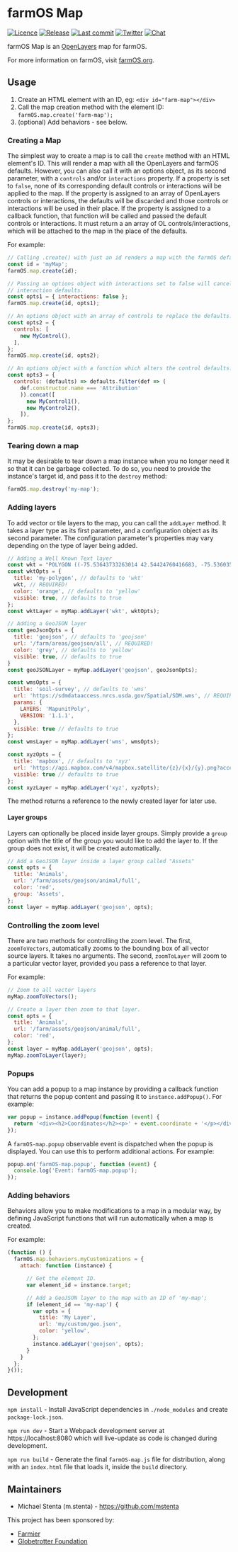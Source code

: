 # farmOS Map

[![Licence](https://img.shields.io/badge/Licence-GPL%203.0-blue.svg)](https://opensource.org/licenses/GPL-3.0/)
[![Release](https://img.shields.io/github/release/farmOS/farmOS-map.svg?style=flat)](https://github.com/farmOS/farmOS-map/releases)
[![Last commit](https://img.shields.io/github/last-commit/farmOS/farmOS-map.svg?style=flat)](https://github.com/farmOS/farmOS-map/commits)
[![Twitter](https://img.shields.io/twitter/follow/farmOSorg.svg?label=%40farmOSorg&style=flat)](https://twitter.com/farmOSorg)
[![Chat](https://img.shields.io/matrix/farmOS:matrix.org.svg)](https://riot.im/app/#/room/#farmOS:matrix.org)

farmOS Map is an [OpenLayers](https://openlayers.org/) map for farmOS.

For more information on farmOS, visit [farmOS.org](https://farmOS.org).

## Usage

1. Create an HTML element with an ID, eg: `<div id="farm-map"></div>`
2. Call the map creation method with the element ID: `farmOS.map.create('farm-map');`
3. (optional) Add behaviors - see below.

### Creating a Map

The simplest way to create a map is to call the `create` method with an HTML
element's ID. This will render a map with all the OpenLayers and farmOS defaults.
However, you can also call it with an options object, as its second parameter,
with a `controls` and/or `interactions` property. If a property is set to
`false`, none of its corresponding default controls or interactions will be
applied to the map. If the property is assigned to an array of OpenLayers
controls or interactions, the defaults will be discarded and those controls or
interactions will be used in their place. If the property is assigned to a
callback function, that function will be called and passed the default controls
or interactions. It must return a an array of OL controls/interactions, which
will be attached to the map in the place of the defaults.

For example:

```js
// Calling .create() with just an id renders a map with the farmOS defaults.
const id = 'myMap';
farmOS.map.create(id);

// Passing an options object with interactions set to false will cancel the
// interaction defaults.
const opts1 = { interactions: false };
farmOS.map.create(id, opts1);

// An options object with an array of controls to replace the defaults.
const opts2 = {
  controls: [
    new MyControl(),
  ],
};
farmOS.map.create(id, opts2);

// An options object with a function which alters the control defaults.
const opts3 = {
  controls: (defaults) => defaults.filter(def => (
    def.constructor.name === 'Attribution'
    )).concat([
      new MyControl1(),
      new MyControl2(),
    ]),
};
farmOS.map.create(id, opts3);
```

### Tearing down a map

It may be desirable to tear down a map instance when you no longer need it so
that it can be garbage collected. To do so, you need to provide the instance's
target id, and pass it to the `destroy` method:

```js
farmOS.map.destroy('my-map');
```

### Adding layers

To add vector or tile layers to the map, you can call the `addLayer` method. It takes a layer type as its first parameter, and a configuration object as its second parameter. The configuration parameter's properties may vary depending on the type of layer being added.

```js
// Adding a Well Known Text layer
const wkt = "POLYGON ((-75.53643733263014 42.54424760416683, -75.5360350012779 42.54427527000766, -75.53589016199109 42.54412508386721, -75.53588747978209 42.54302634269183, -75.53643733263014 42.54424760416683))";
const wktOpts = {
  title: 'my-polygon', // defaults to 'wkt'
  wkt, // REQUIRED!
  color: 'orange', // defaults to 'yellow'
  visible: true, // defaults to true
};
const wktLayer = myMap.addLayer('wkt', wktOpts);

// Adding a GeoJSON layer
const geoJsonOpts = {
  title: 'geojson', // defaults to 'geojson'
  url: '/farm/areas/geojson/all', // REQUIRED!
  color: 'grey', // defaults to 'yellow'
  visible: true, // defaults to true
}
const geoJSONLayer = myMap.addLayer('geojson', geoJsonOpts);

const wmsOpts = {
  title: 'soil-survey', // defaults to 'wms'
  url: 'https://sdmdataaccess.nrcs.usda.gov/Spatial/SDM.wms', // REQUIRED!
  params: {
    LAYERS: 'MapunitPoly',
    VERSION: '1.1.1',
  },
  visible: true // defaults to true
};
const wmsLayer = myMap.addLayer('wms', wmsOpts);

const xyzOpts = {
  title: 'mapbox', // defaults to 'xyz'
  url: 'https://api.mapbox.com/v4/mapbox.satellite/{z}/{x}/{y}.png?access_token=[APIKEY]', // REQUIRED!
  visible: true // defaults to true
};
const xyzLayer = myMap.addLayer('xyz', xyzOpts);
```

The method returns a reference to the newly created layer for later use.

#### Layer groups

Layers can optionally be placed inside layer groups. Simply provide a `group`
option with the title of the group you would like to add the layer to. If the
group does not exist, it will be created automatically.

```js
// Add a GeoJSON layer inside a layer group called "Assets"
const opts = {
  title: 'Animals',
  url: '/farm/assets/geojson/animal/full',
  color: 'red',
  group: 'Assets',
};
const layer = myMap.addLayer('geojson', opts);
```

### Controlling the zoom level

There are two methods for controlling the zoom level. The first, `zoomToVectors`,
automatically zooms to the bounding box of all vector source layers. It takes no
arguments. The second, `zoomToLayer` will zoom to a particular vector layer,
provided you pass a reference to that layer.

For example:

```js
// Zoom to all vector layers
myMap.zoomToVectors();

// Create a layer then zoom to that layer.
const opts = {
  title: 'Animals',
  url: '/farm/assets/geojson/animal/full',
  color: 'red',
};
const layer = myMap.addLayer('geojson', opts);
myMap.zoomToLayer(layer);
```

### Popups

You can add a popup to a map instance by providing a callback function that
returns the popup content and passing it to `instance.addPopup()`. For example:

```js
var popup = instance.addPopup(function (event) {
  return '<div><h2>Coordinates</h2><p>' + event.coordinate + '</p></div>';
});
```

A `farmOS-map.popup` observable event is dispatched when the popup is displayed.
You can use this to perform additional actions. For example:

```js
popup.on('farmOS-map.popup', function (event) {
  console.log('Event: farmOS-map.popup');
});
```

### Adding behaviors

Behaviors allow you to make modifications to a map in a modular way, by defining
JavaScript functions that will run automatically when a map is created.

For example:

```js
(function () {
  farmOS.map.behaviors.myCustomizations = {
    attach: function (instance) {

      // Get the element ID.
      var element_id = instance.target;

      // Add a GeoJSON layer to the map with an ID of 'my-map';
      if (element_id == 'my-map') {
        var opts = {
          title: 'My Layer',
          url: 'my/custom/geo.json',
          color: 'yellow',
        };
        instance.addLayer('geojson', opts);
      }
    }
  };
}());
```

## Development

`npm install` - Install JavaScript dependencies in `./node_modules` and create
`package-lock.json`.

`npm run dev` - Start a Webpack development server at https://localhost:8080
which will live-update as code is changed during development.

`npm run build` - Generate the final `farmOS-map.js` file for distribution,
along with an `index.html` file that loads it, inside the `build` directory.

## Maintainers

 * Michael Stenta (m.stenta) - https://github.com/mstenta

This project has been sponsored by:

 * [Farmier](https://farmier.com)
 * [Globetrotter Foundation](http://globetrotterfoundation.org)
